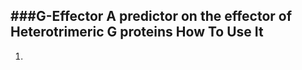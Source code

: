 ###G-Effector
A predictor on the effector of Heterotrimeric G proteins
How To Use It
----------------------
1.
